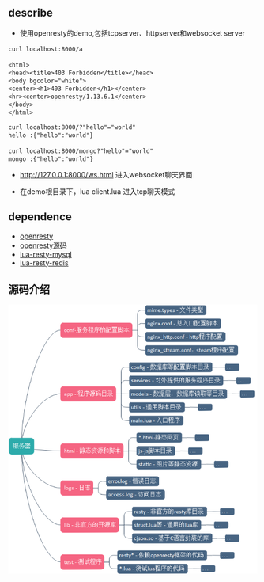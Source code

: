 ## describe
+ 使用openresty的demo,包括tcpserver、httpserver和websocket server
```
curl localhost:8000/a

<html>
<head><title>403 Forbidden</title></head>
<body bgcolor="white">
<center><h1>403 Forbidden</h1></center>
<hr><center>openresty/1.13.6.1</center>
</body>
</html>

```
```
curl localhost:8000/?"hello"="world"
hello :{"hello":"world"}

curl localhost:8000/mongo?"hello"="world"
mongo :{"hello":"world"}
```
+ http://127.0.0.1:8000/ws.html 进入websocket聊天界面

+ 在demo根目录下，lua client.lua 进入tcp聊天模式

## dependence

- [openresty](http://openresty.org/cn/)  
- [openresty源码](https://github.com/openresty/)
- [lua-resty-mysql](https://github.com/openresty/lua-resty-mysql)
- [lua-resty-redis](https://github.com/openresty/lua-resty-redis)

## 源码介绍
![struct](server.png)



